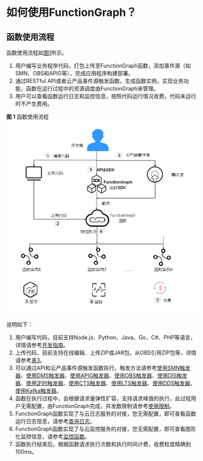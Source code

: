 # 如何使用FunctionGraph？<a name="ZH-CN_TOPIC_0149027342"></a>

## 函数使用流程<a name="section19758931103620"></a>

函数使用流程如[图1](#fig27511549111319)所示。

1.  用户编写业务程序代码，打包上传至FunctionGraph函数，添加事件源（如SMN、OBS和APIG等），完成应用程序构建部署。
2.  通过RESTful API或者云产品事件源触发函数，生成函数实例，实现业务功能，函数在运行过程中的资源调度由FunctionGraph来管理。
3.  用户可以查看函数运行日志和监控信息，按照代码运行情况收费，代码未运行时不产生费用。

**图 1**  函数使用流程<a name="fig27511549111319"></a>  
![](figures/函数使用流程.png "函数使用流程")

说明如下：

1.  用户编写代码，目前支持Node.js、Python、Java、Go、C\#、PHP等语言，详情请参考[开发指南](https://support.huaweicloud.com/devg-functiongraph/functiongraph_02_0101.html)。
2.  上传代码，目前支持在线编辑、上传ZIP或JAR包，从OBS引用ZIP包等，详情请参考[表3](函数管理.md#table1742559193710)。
3.  可以通过API和云产品事件源触发函数执行，触发方法请参考[使用SMN触发器](使用SMN触发器.md)、[使用DMS触发器](使用DMS触发器.md)、[使用APIG触发器](使用APIG触发器.md)、[使用OBS触发器](使用OBS触发器.md)、[使用DIS触发器](使用DIS触发器.md)、[使用定时触发器](使用定时触发器.md)、[使用CTS触发器](使用CTS触发器.md)、[使用LTS触发器](使用LTS触发器.md)、[使用DDS触发器](使用DDS触发器.md)、[使用Kafka触发器](使用Kafka触发器.md)。
4.  函数在执行过程中，会根据请求量弹性扩容，支持请求峰值的执行，此过程用户无需配置，由FunctionGraph完成，并发数限制请参考[使用限制](https://support.huaweicloud.com/productdesc-functiongraph/functiongraph_01_0150.html)。
5.  FunctionGraph函数实现了与云日志服务的对接，您无需配置，即可查看函数运行日志信息，请参考[查询日志](函数监控.md#section1358342733911)。
6.  FunctionGraph函数实现了与云监控服务的对接，您无需配置，即可查看图形化监控信息，请参考[监控函数](函数监控.md#section10908414121714)。
7.  函数执行结束后，根据函数请求执行次数和执行时间计费，收费粒度精确到100ms。

